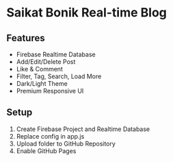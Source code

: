 # Saikat Bonik Real-time Blog
## Features
- Firebase Realtime Database
- Add/Edit/Delete Post
- Like & Comment
- Filter, Tag, Search, Load More
- Dark/Light Theme
- Premium Responsive UI
## Setup
1. Create Firebase Project and Realtime Database
2. Replace config in app.js
3. Upload folder to GitHub Repository
4. Enable GitHub Pages